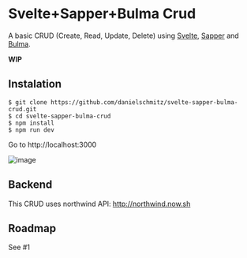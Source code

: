 # Svelte+Sapper+Bulma Crud

A basic CRUD (Create, Read, Update, Delete) using [Svelte](https://svelte.dev), [Sapper](https://sapper.svelte.dev) and [Bulma](https://bulma.io/).

**WIP**

## Instalation

```
$ git clone https://github.com/danielschmitz/svelte-sapper-bulma-crud.git
$ cd svelte-sapper-bulma-crud
$ npm install
$ npm run dev
```

Go to http://localhost:3000

![image](https://user-images.githubusercontent.com/1509692/57934095-3ec3f280-7895-11e9-962f-bcc1de3e2303.png)

## Backend

This CRUD uses northwind API: http://northwind.now.sh

## Roadmap

See #1